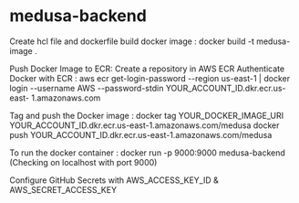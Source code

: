 # medusa-backend

Create hcl file and dockerfile
build docker image : docker build -t medusa-image .

Push Docker Image to ECR:
  Create a repository in AWS ECR
  Authenticate Docker with ECR : aws ecr get-login-password --region us-east-1 | docker login --username AWS --password-stdin YOUR_ACCOUNT_ID.dkr.ecr.us-east- 
  1.amazonaws.com

  Tag and push the Docker image : docker tag YOUR_DOCKER_IMAGE_URI YOUR_ACCOUNT_ID.dkr.ecr.us-east-1.amazonaws.com/medusa
  docker push YOUR_ACCOUNT_ID.dkr.ecr.us-east-1.amazonaws.com/medusa
  
To run the docker container : docker run -p 9000:9000 medusa-backend (Checking on localhost with port 9000)
  

Configure GitHub Secrets with AWS_ACCESS_KEY_ID & AWS_SECRET_ACCESS_KEY




